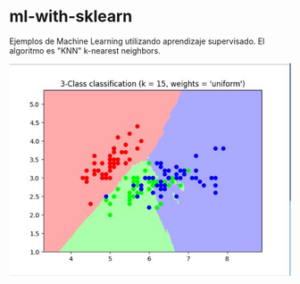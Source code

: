 # ml-with-sklearn
Ejemplos de Machine Learning utilizando aprendizaje supervisado.
El algoritmo es "KNN" k-nearest neighbors.

![alt text](https://github.com/edtruji/ml-with-sklearn/blob/master/decision_map.JPG)

